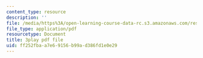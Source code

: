 ```yaml
---
content_type: resource
description: ''
file: /media/https%3A/open-learning-course-data-rc.s3.amazonaws.com/res-10-s95-physics-of-covid-19-transmission-fall-2020/ff252fbaa7e69156b99ad386fd1e0e29_sNtzZ5MA4.pdf
file_type: application/pdf
resourcetype: Document
title: 3play pdf file
uid: ff252fba-a7e6-9156-b99a-d386fd1e0e29
---
```

